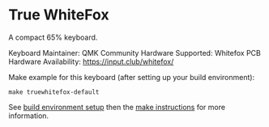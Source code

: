 True WhiteFox
=============

A compact 65% keyboard.

Keyboard Maintainer: QMK Community
Hardware Supported: Whitefox PCB
Hardware Availability: https://input.club/whitefox/

Make example for this keyboard (after setting up your build environment):

    make truewhitefox-default

See [build environment setup](https://docs.qmk.fm/build_environment_setup.html) then the [make instructions](https://docs.qmk.fm/make_instructions.html) for more information.
